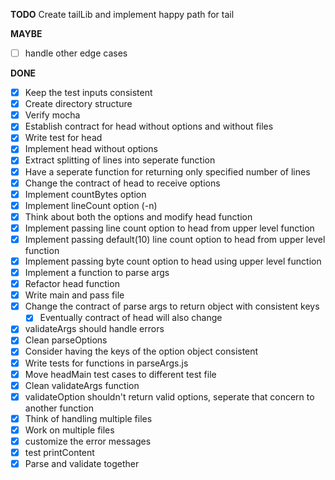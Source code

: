 **TODO**
  Create tailLib and implement happy path for tail

**MAYBE**
- [ ] handle other edge cases

**DONE**

- [x] Keep the test inputs consistent
- [x] Create directory structure
- [x] Verify mocha
- [x] Establish contract for head without options and without files
- [x] Write test for head
- [x] Implement head without options
- [x] Extract splitting of lines into seperate function
- [x] Have a seperate function for returning only specified number of lines 
- [x] Change the contract of head to receive options
- [x] Implement countBytes option
- [x] Implement lineCount option (-n)
- [x] Think about both the options and modify head function
- [x] Implement passing line count option to head from upper level function
- [x] Implement passing default(10) line count option to head from upper level function
- [x] Implement passing byte count option to head using upper level function
- [x] Implement a function to parse args
- [x] Refactor head function
- [x] Write main and pass file
- [x] Change the contract of parse args to return object with consistent keys
  - [x] Eventually contract of head will also change 
- [x] validateArgs should handle errors
- [x] Clean parseOptions
- [x] Consider having the keys of the option object consistent
- [x] Write tests for functions in parseArgs.js
- [x] Move headMain test cases to different test file
- [X] Clean validateArgs function
- [X] validateOption shouldn't return valid options, seperate that concern to another function
- [x] Think of handling multiple files
- [x] Work on multiple files
- [x] customize the error messages 
- [x] test printContent
- [x] Parse and validate together
